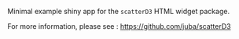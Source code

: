 Minimal example shiny app for the `scatterD3` HTML widget package.

For more information, please see :  https://github.com/juba/scatterD3
